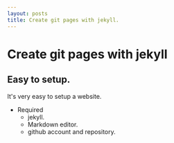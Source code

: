 ```yaml
---
layout: posts
title: Create git pages with jekyll.
---
```


# Create git pages with jekyll

## Easy to setup.

It's very easy to setup a website.

<!--more-->
* Required
  * jekyll.
  * Markdown editor.
  * github account and repository.
